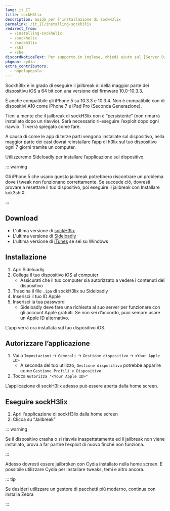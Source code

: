 ```yaml
---
lang: it_IT
title: sockH3lix
description: Guida per l’installazione di sockH3lix
permalink: /it_IT/installing-sockh3lix
redirect_from:
  - /installing-sockhelix
  - /sockhelix
  - /sockh3lix
  - /sh3
  - /she
discordNoticeText: Per supporto in inglese, chiedi aiuto sul [Server Discord](https://discord.legacyjailbreak.com/) di r/LegacyJailbreak.
pkgman: cydia
extra_contributors:
  - hopolapopola
---
```


Sockh3lix è in grado di eseguire il jailbreak di della maggior parte dei dispositivu iOS a 64 bit con una versione del firmware 10.0-10.3.3.

È anche compatibile gli iPhone 5 su 10.3.3 e 10.3.4. Non è compatibile con di dispositivi A10 come iPhone 7 e iPad Pro (Seconda Generazione).

Tieni a mente che il jailbreak di sockH3lix non è “persistente” (non rimarrà installato dopo un riavvio). Sarà necessario ri-eseguire l’exploit dopo ogni riavvio. Ti verrà spiegato come fare.

A causa di come le app di terze parti vengono installate sul dispositivo, nella maggior parte dei casi dovrai reinstallare l’app di h3lix sul tuo dispositivo ogni 7 giorni tramite un computer.

Utilizzeremo Sideloadly per installare l’applicazione sul dispositivo.

::: warning

Gli iPhone 5 che usano questo jailbreak potrebbero riscontrare un problema dove i tweak non funzionano correttamente. Se succede ciò, dovresti provare a resettare il tuo dispositivo, poi eseguire il jailbreak con <router-link to="/installing-kok3shiX">Installare kok3shiX</router-link>.

:::

## Download

- L'ultima versione di [sockH3lix](https://github.com/SongXiaoXi/sockH3lix/releases/latest)
- L'ultima versione di [Sideloadly](https://sideloadly.io/)
- L’ultima versione di [iTunes](https://www.apple.com/itunes/download/win32) se sei su Windows

## Installazione

1. Apri Sideloadly
2. Collega il tuo dispositivo iOS al computer
   - Assicurati che il tuo computer sia autorizzato a vedere i contenuti del dispositivo
3. Trascina il file `.ipa` di sockH3lix su Sideloadly
4. Inserisci il tuo ID Apple
5. Inserisci la tua password
   - Sideloadly deve fare una richiesta al suo server per funzionare con gli account Apple gratuiti. Se non sei d’accordo, puoi sempre usare un Apple ID alternativo.

L'app verrà ora installata sul tuo dispositivo iOS.

## Autorizzare l’applicazione

1. Vai a `Impostazioni` -> `Generali` -> `Gestione dispositivo` -> `<Your Apple ID>`
   - A seconda del tuo utilizzo, `Gestione dispositivo` potrebbe apparire come `Gestione Profili e Dispositivo`
2. Tocca `Autorizza "<Your Apple ID>"`

L’applicazione di sockH3lix adesso può essere aperta dalla home screen.

## Eseguire sockH3lix

1. Apri l'applicazione di sockH3lix dalla home screen
2. Clicca su “Jailbreak”

::: warning

Se il dispositivo crasha o si riavvia inaspettatamente ed il jailbreak non viene installato, prova a far partire l’exploit di nuovo finché non funziona.

:::

Adesso dovresti essere jailbroken con Cydia installato nella home screen. È possibile utilizzare Cydia per installare <router-link to="/faq/#what-are-tweaks">tweaks</router-link>, temi e altro ancora.

::: tip

Se desideri utilizzare un gestore di pacchetti più moderno, continua con <router-link to="/installing-zebra">Installa Zebra</router-link>

:::

